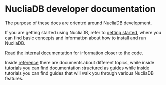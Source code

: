 # NucliaDB developer documentation

The purpose of these docs are oriented around NucliaDB development.

If you are getting started using NucliaDB, refer to [getting started](https://docs.nuclia.dev/docs/nucliadb/intro),
where you can find basic concepts and information about how to install
and run NucliaDB.

Read the [internal](internal) documentation for information closer to
the code.

Inside [reference](reference) there are documents about different
topics, while inside [tutorials](tutorials) you can find documentation
structured as guides while inside tutorials you can find guides that
will walk you through various NucliaDB features.
